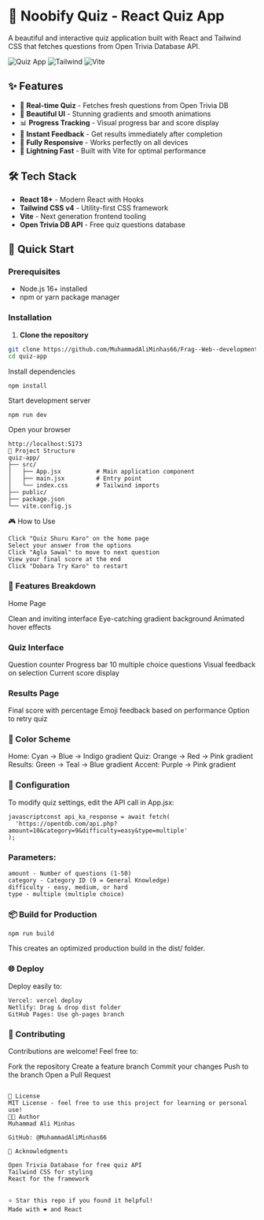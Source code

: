 # 🧠 Noobify Quiz - React Quiz App

A beautiful and interactive quiz application built with React and Tailwind CSS that fetches questions from Open Trivia Database API.

![Quiz App](https://img.shields.io/badge/React-18+-blue.svg)
![Tailwind](https://img.shields.io/badge/Tailwind-v4-cyan.svg)
![Vite](https://img.shields.io/badge/Vite-5+-purple.svg)

## ✨ Features

- 🎯 **Real-time Quiz** - Fetches fresh questions from Open Trivia DB
- 🎨 **Beautiful UI** - Stunning gradients and smooth animations
- 📊 **Progress Tracking** - Visual progress bar and score display
- 🔄 **Instant Feedback** - Get results immediately after completion
- 📱 **Fully Responsive** - Works perfectly on all devices
- 🚀 **Lightning Fast** - Built with Vite for optimal performance

## 🛠️ Tech Stack

- **React 18+** - Modern React with Hooks
- **Tailwind CSS v4** - Utility-first CSS framework
- **Vite** - Next generation frontend tooling
- **Open Trivia DB API** - Free quiz questions database

## 🚀 Quick Start

### Prerequisites

- Node.js 16+ installed
- npm or yarn package manager

### Installation

1. **Clone the repository**
```bash
git clone https://github.com/MuhammadAliMinhas66/Frag--Web--development.git
cd quiz-app
```
Install dependencies
```
npm install
```
Start development server
```
npm run dev
```
Open your browser
```
http://localhost:5173
📁 Project Structure
quiz-app/
├── src/
│   ├── App.jsx          # Main application component
│   ├── main.jsx         # Entry point
│   └── index.css        # Tailwind imports
├── public/
├── package.json
└── vite.config.js
```

🎮 How to Use
```
Click "Quiz Shuru Karo" on the home page
Select your answer from the options
Click "Agla Sawal" to move to next question
View your final score at the end
Click "Dobara Try Karo" to restart
```

### 🌈 Features Breakdown
Home Page

Clean and inviting interface
Eye-catching gradient background
Animated hover effects

### Quiz Interface

Question counter
Progress bar
10 multiple choice questions
Visual feedback on selection
Current score display

### Results Page

Final score with percentage
Emoji feedback based on performance
Option to retry quiz

### 🎨 Color Scheme

Home: Cyan → Blue → Indigo gradient
Quiz: Orange → Red → Pink gradient
Results: Green → Teal → Blue gradient
Accent: Purple → Pink gradient

### 🔧 Configuration
To modify quiz settings, edit the API call in App.jsx:
```
javascriptconst api_ka_response = await fetch(
  'https://opentdb.com/api.php?amount=10&category=9&difficulty=easy&type=multiple'
);
```
### Parameters:
```
amount - Number of questions (1-50)
category - Category ID (9 = General Knowledge)
difficulty - easy, medium, or hard
type - multiple (multiple choice)
```
### 📦 Build for Production
```
npm run build
```
This creates an optimized production build in the dist/ folder.
### 🌐 Deploy
Deploy easily to:
```
Vercel: vercel deploy
Netlify: Drag & drop dist folder
GitHub Pages: Use gh-pages branch
```
### 🤝 Contributing
Contributions are welcome! Feel free to:

Fork the repository
Create a feature branch
Commit your changes
Push to the branch
Open a Pull Request
```

📝 License
MIT License - feel free to use this project for learning or personal use!
👨‍💻 Author
Muhammad Ali Minhas

GitHub: @MuhammadAliMinhas66

🙏 Acknowledgments

Open Trivia Database for free quiz API
Tailwind CSS for styling
React for the framework


⭐ Star this repo if you found it helpful!
Made with ❤️ and React
